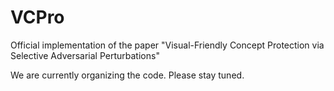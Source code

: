 # VCPro
Official implementation of the paper "Visual-Friendly Concept Protection via Selective Adversarial Perturbations"


We are currently organizing the code. Please stay tuned.
